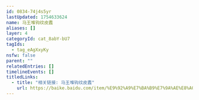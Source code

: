 ```yaml
---
id: 0834-74j4s5yr
lastUpdated: 1754633624
name: 马王堆钩纹皮蠹
aliases: []
layer: 4
categoryId: cat_8abY-bU7
tagIds:
  - tag_eAgXxyKy
nsfw: false
parent: ""
relatedEntries: []
timelineEvents: []
titledLinks:
  - title: "相关链接: 马王堆钩纹皮蠹"
    url: https://baike.baidu.com/item/%E9%92%A9%E7%BA%B9%E7%9A%AE%E8%A0%B9/10148440
---
```


